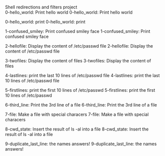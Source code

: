 Shell redirections and filters project   
0-hello_world: Print hello world
0-hello_world: Print hello world

0-hello_world: print
0-hello_world: print

1-confused_smiley: Print confused smiley face
1-confused_smiley: Print confused smiley face

2-hellofile: Display the content of /etc/passwd file 
2-hellofile: Display the content of /etc/passwd file 

3-twofiles: Display the content of files
3-twofiles: Display the content of files

4-lastlines: print the last 10 lines of /etc/passwd file 
4-lastlines: print the last 10 lines of /etc/passwd file 

5-firstlines: print the first 10 lines of /etc/passwd
5-firstlines: print the first 10 lines of /etc/passwd

6-third_line: Print the 3rd line of a file
6-third_line: Print the 3rd line of a file

7-file: Make a file with special characers
7-file: Make a file with special characers

8-cwd_state: Insert the result of ls -al into a file
8-cwd_state: Insert the result of ls -al into a file

9-duplicate_last_line: the names answers!
9-duplicate_last_line: the names answers!

